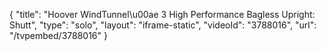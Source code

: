 {
    "title": "Hoover WindTunnel\u00ae 3 High Performance Bagless Upright: Shutt",
    "type": "solo",
    "layout": "iframe-static",
    "videoId": "3788016",
    "url": "\/tvpembed\/3788016"
}